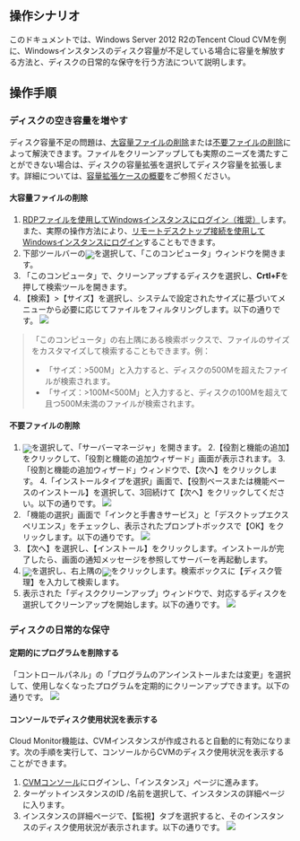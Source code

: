 ## 操作シナリオ
このドキュメントでは、Windows Server 2012 R2のTencent Cloud CVMを例に、Windowsインスタンスのディスク容量が不足している場合に容量を解放する方法と、ディスクの日常的な保守を行う方法について説明します。

## 操作手順

### ディスクの空き容量を増やす
ディスク容量不足の問題は、[大容量ファイルの削除](#deleteLargerFiles)または[不要ファイルの削除](#deleteObsoleteFiles)によって解決できます。ファイルをクリーンアップしても実際のニーズを満たすことができない場合は、ディスクの容量拡張を選択してディスク容量を拡張します。詳細については、[容量拡張ケースの概要](https://intl.cloud.tencent.com/document/product/362/31600)をご参照ください。
<span id="deleteLargerFiles"></span>
#### 大容量ファイルの削除
1. [RDPファイルを使用してWindowsインスタンスにログイン（推奨）](https://intl.cloud.tencent.com/document/product/213/5435)します。また、実際の操作方法により、[リモートデスクトップ接続を使用してWindowsインスタンスにログイン](https://intl.cloud.tencent.com/document/product/213/32498)することもできます。
2. 下部ツールバーの<img src="https://main.qcloudimg.com/raw/dcdf8e1ebc35bd6db1edaceff6784db2.png" style="margin:-5px 0px">を選択して、「このコンピュータ」ウィンドウを開きます。
3. 「このコンピュータ」で、クリーンアップするディスクを選択し、**Crtl+F**を押して検索ツールを開きます。
4. 【検索】>【サイズ】を選択し、システムで設定されたサイズに基づいてメニューから必要に応じてファイルをフィルタリングします。以下の通りです。
![](https://main.qcloudimg.com/raw/48a1033c6b978dfe6de1b2dc6d8bcdd3.png)
> 「このコンピュータ」の右上隅にある検索ボックスで、ファイルのサイズをカスタマイズして検索することもできます。例：
>- 「サイズ：>500M」と入力すると、ディスクの500Mを超えたファイルが検索されます。
>- 「サイズ：>100M<500M」と入力すると、ディスクの100Mを超えて且つ500M未満のファイルが検索されます。
>

<span id="deleteObsoleteFiles"></span>
#### 不要ファイルの削除
1. <img src="https://main.qcloudimg.com/raw/f779581f1ce3edfead8c725ce1504009.png" style="margin:-5px 0px">を選択して、「サーバーマネージャ」を開きます。
2.【役割と機能の追加】をクリックして、「役割と機能の追加ウィザード」画面が表示されます。
3.「役割と機能の追加ウィザード」ウィンドウで、【次へ】をクリックします。
4.「インストールタイプを選択」画面で、【役割ベースまたは機能ベースのインストール】を選択して、3回続けて【次へ】をクリックしてください。以下の通りです。
![](https://main.qcloudimg.com/raw/d25dc913281f8cb5c688dd9cc62b8d73.png)
5. 「機能の選択」画面で「インクと手書きサービス」と「デスクトップエクスペリエンス」をチェックし、表示されたプロンプトボックスで【OK】をクリックします。以下の通りです。
![](https://main.qcloudimg.com/raw/f1bf18c4598597ef86428bd4bbd77c15.png)
6. 【次へ】を選択し、【インストール】をクリックします。インストールが完了したら、画面の通知メッセージを参照してサーバーを再起動します。
7. <img src="https://main.qcloudimg.com/raw/87d894e564b7e837d9f478298cf2e292.png" style="margin:-5px 0px">を選択し、右上隅の<img src="https://main.qcloudimg.com/raw/4851c97390178d2d8ae2e6385756eb3b.png" style="margin:-5px 0px">をクリックします。検索ボックスに【ディスク管理】を入力して検索します。
8. 表示された「ディスククリーンアップ」ウィンドウで、対応するディスクを選択してクリーンアップを開始します。以下の通りです。
![](https://main.qcloudimg.com/raw/69e2c653c6304a450463cdf07bf5a3ef.png)

### ディスクの日常的な保守
#### 定期的にプログラムを削除する
「コントロールパネル」の「プログラムのアンインストールまたは変更」を選択して、使用しなくなったプログラムを定期的にクリーンアップできます。以下の通りです。
![](https://main.qcloudimg.com/raw/b9294f1e79429dbdb8a7800cfdb6d6b4.png)


#### コンソールでディスク使用状況を表示する
Cloud Monitor機能は、CVMインスタンスが作成されると自動的に有効になります。次の手順を実行して、コンソールからCVMのディスク使用状況を表示することができます。
1. [CVMコンソール](https://console.cloud.tencent.com/cvm/instance/index)にログインし、「インスタンス」ページに進みます。
2. ターゲットインスタンスのID /名前を選択して、インスタンスの詳細ページに入ります。
3. インスタンスの詳細ページで、【監視】タブを選択すると、そのインスタンスのディスク使用状況が表示されます。以下の通りです。
![](https://main.qcloudimg.com/raw/19f00a883ed73ba1c636830f06d3f00d.png)
